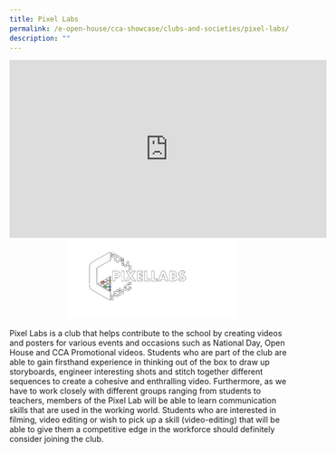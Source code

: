```yaml
---
title: Pixel Labs
permalink: /e-open-house/cca-showcase/clubs-and-societies/pixel-labs/
description: ""
---
```

<center><iframe allowfullscreen="" allow="accelerometer; autoplay; clipboard-write; encrypted-media; gyroscope; picture-in-picture; web-share" frameborder="0" title="YouTube video player" src="https://www.youtube.com/embed/2GtBy-Fs5V0" height="315" width="560"></iframe></center>

<center><img style="width:60%" src="/images/pixel%20labs.png"></center>

Pixel Labs is a club that helps contribute to the school by creating videos and posters for various events and occasions such as National Day, Open House and CCA Promotional videos. Students who are part of the club are able to gain firsthand experience in thinking out of the box to draw up storyboards, engineer interesting shots and stitch together different sequences to create a cohesive and enthralling video. Furthermore, as we have to work closely with different groups ranging from students to teachers, members of the Pixel Lab will be able to learn communication skills that are used in the working world. Students who are interested in filming, video editing or wish to pick up a skill (video-editing) that will be able to give them a competitive edge in the workforce should definitely consider joining the club.

